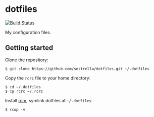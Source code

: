 # dotfiles

[![Build Status](https://travis-ci.org/sestrella/dotfiles.svg?branch=master)](https://travis-ci.org/sestrella/dotfiles)

My configuration files.

## Getting started

Clone the repository:

```
$ git clone https://github.com/sestrella/dotfiles.git ~/.dotfiles
```

Copy the `rcrc` file to your home directory:

```
$ cd ~/.dotfiles
$ cp rcrc ~/.rcrc
```

Install [rcm](https://github.com/thoughtbot/rcm), symlink dotfiles at
`~/.dotfiles`:

```
$ rcup -v
```
